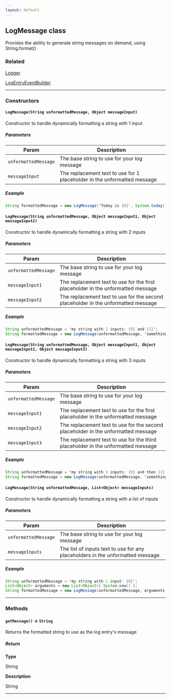 ```yaml
---
layout: default
---
```

## LogMessage class

Provides the ability to generate string messages on demand, using String.format()

### Related

[Logger](Logger)


[LogEntryEventBuilder](LogEntryEventBuilder)

---
### Constructors
#### `LogMessage(String unformattedMessage, Object messageInput)`

 Constructor to handle dynamically formatting a string with 1 input
##### Parameters
|Param|Description|
|-----|-----------|
|`unformattedMessage` |  The base string to use for your log message |
|`messageInput` |        The replacement text to use for 1 placeholder in the unformatted message |

##### Example
```java
String formattedMessage = new LogMessage('Today is {0}', System.today()).getMessage();
```

#### `LogMessage(String unformattedMessage, Object messageInput1, Object messageInput2)`

 Constructor to handle dynamically formatting a string with 2 inputs
##### Parameters
|Param|Description|
|-----|-----------|
|`unformattedMessage` |  The base string to use for your log message |
|`messageInput1` |        The replacement text to use for the first placeholder in the unformatted message |
|`messageInput2` |        The replacement text to use for the second placeholder in the unformatted message |

##### Example
```java
String unformattedMessage = 'my string with 2 inputs: {0} and {1}';
String formattedMessage = new LogMessage(unformattedMessage, 'something', 'something else').getMessage();
```

#### `LogMessage(String unformattedMessage, Object messageInput1, Object messageInput2, Object messageInput3)`

 Constructor to handle dynamically formatting a string with 3 inputs
##### Parameters
|Param|Description|
|-----|-----------|
|`unformattedMessage` |  The base string to use for your log message |
|`messageInput1` |        The replacement text to use for the first placeholder in the unformatted message |
|`messageInput2` |        The replacement text to use for the second placeholder in the unformatted message |
|`messageInput3` |        The replacement text to use for the third placeholder in the unformatted message |

##### Example
```java
String unformattedMessage = 'my string with 3 inputs: {0} and then {1} and finally {2}';
String formattedMessage = new LogMessage(unformattedMessage, 'something', 'something else', 'one more').getMessage();
```

#### `LogMessage(String unformattedMessage, List<Object> messageInputs)`

 Constructor to handle dynamically formatting a string with a list of inputs
##### Parameters
|Param|Description|
|-----|-----------|
|`unformattedMessage` |  The base string to use for your log message |
|`messageInputs` |        The list of inputs text to use for any placeholders in the unformatted message |

##### Example
```java
String unformattedMessage = 'my string with 1 input: {0}';
List<Object> arguments = new List<Object>{ System.now() };
String formattedMessage = new LogMessage(unformattedMessage, arguments).getMessage();
```

---
### Methods
#### `getMessage()` → `String`

 Returns the formatted string to use as the log entry's message

##### Return

**Type**

String

**Description**

String

---
